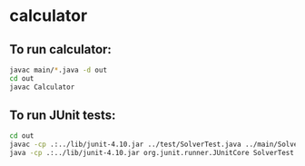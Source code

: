 # calculator

## To run calculator:
``` bash
javac main/*.java -d out
cd out
javac Calculator
```

## To run JUnit tests:
``` bash
cd out
javac -cp .:../lib/junit-4.10.jar ../test/SolverTest.java ../main/Solver.java -d ./
java -cp .:../lib/junit-4.10.jar org.junit.runner.JUnitCore SolverTest
```